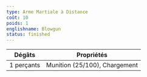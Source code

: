```yaml
---
type: Arme Martiale à Distance
coût: 10
poids: 1
englishname: Blowgun
status: finished
---
```


| Dégâts     | Propriétés                    |
| ---------- | ----------------------------- |
| 1 perçants | Munition (25/100), Chargement |
